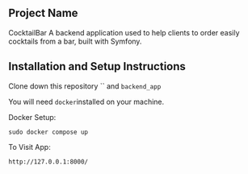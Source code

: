 ## Project Name

CocktailBar
A backend application used to help clients to order easily cocktails from a bar, built with Symfony.

## Installation and Setup Instructions

Clone down this repository ``
and `backend_app`

You will need `docker`installed on your machine.

Docker Setup:

`sudo docker compose up`

To Visit App:

`http://127.0.0.1:8000/`
